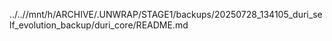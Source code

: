 ../..//mnt/h/ARCHIVE/.UNWRAP/STAGE1/backups/20250728_134105_duri_self_evolution_backup/duri_core/README.md